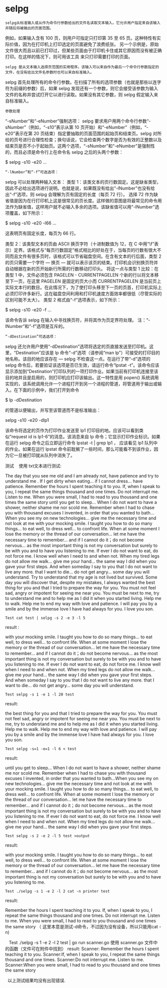 # selpg

    selpg从标准输入或从作为命令行参数给出的文件名读取文本输入。它允许用户指定来自该输入并随后将被输出的页面范围。
例如，如果输入含有 100 页，则用户可指定只打印第 35 至 65 页。这种特性有实际价值，因为在打印机上打印选定的页面避免了浪费纸张。
另一个示例是，原始文件很大而且以前已打印过，但某些页面由于打印机卡住或其它原因而没有被正确打印。在这样的情况下，则可用该工具
来只打印需要打印的页面。

    selpg 是从文本输入选择页范围的实用程序。该输入可以来自作为最后一个命令行参数指定的文件，在没有给出文件名参数时也可以来自标准输入。
selpg 首先处理所有的命令行参数。在扫描了所有的选项参数（也就是那些以连字符为前缀的参数）后，如果 selpg 发现还有一个参数，则它会接受该参数为输入文件的名称并尝试打开它以进行读取。如果没有其它参数，则 selpg 假定输入来自标准输入。

    参数处理
    
“-sNumber”和“-eNumber”强制选项：
selpg 要求用户用两个命令行参数“-sNumber”（例如，“-s10”表示从第 10 页开始）和“-eNumber”（例如，“-e20”表示在第 20 页结束）指定要抽取的页面范围的起始页和结束页。selpg 对所给的页号进行合理性检查；换句话说，它会检查两个数字是否为有效的正整数以及结束页是否不小于起始页。这两个选项，“-sNumber”和“-eNumber”是强制性的，而且必须是命令行上在命令名 selpg 之后的头两个参数：

$ selpg -s10 -e20 ...

    “-lNumber”和“-f”可选选项：

selpg 可以处理两种输入文本：
类型 1：该类文本的页行数固定。这是缺省类型，因此不必给出选项进行说明。也就是说，如果既没有给出“-lNumber”也没有给出“-f”选项，则 selpg 会理解为页有固定的长度（每页 72 行）。
选择 72 作为缺省值是因为在行打印机上这是很常见的页长度。这样做的意图是将最常见的命令用法作为缺省值，这样用户就不必输入多余的选项。该缺省值可以用“-lNumber”选项覆盖，如下所示：

$ selpg -s10 -e20 -l66 ...

这表明页有固定长度，每页为 66 行。

类型 2：该类型文本的页由 ASCII 换页字符（十进制数值为 12，在 C 中用“\f”表示）定界。该格式与“每页行数固定”格式相比的好处在于，当每页的行数有很大不同而且文件有很多页时，该格式可以节省磁盘空间。在含有文本的行后面，类型 2 的页只需要一个字符 ― 换页 ― 就可以表示该页的结束。打印机会识别换页符并自动根据在新的页开始新行所需的行数移动打印头。
将这一点与类型 1 比较：在类型 1 中，文件必须包含 PAGELEN - CURRENTPAGELEN 个新的行以将文本移至下一页，在这里 PAGELEN 是固定的页大小而 CURRENTPAGELEN 是当前页上实际文本行的数目。在此情况下，为了使打印头移至下一页的页首，打印机实际上必须打印许多新行。这在磁盘空间利用和打印机速度方面效率都很低（尽管实际的区别可能不太大）。
类型 2 格式由“-f”选项表示，如下所示：

$ selpg -s10 -e20 -f ...

该命令告诉 selpg 在输入中寻找换页符，并将其作为页定界符处理。
注：“-lNumber”和“-f”选项是互斥的。

    “-dDestination”可选选项：
selpg 还允许用户使用“-dDestination”选项将选定的页直接发送至打印机。这里，“Destination”应该是 lp 命令“-d”选项（请参阅“man lp”）可接受的打印目的地名称。该目的地应该存在 ― selpg 不检查这一点。在运行了带“-d”选项的 selpg 命令后，若要验证该选项是否已生效，请运行命令“lpstat -t”。该命令应该显示添加到“Destination”打印队列的一项打印作业。如果当前有打印机连接至该目的地并且是启用的，则打印机应打印该输出。这一特性是用 popen() 系统调用实现的，该系统调用允许一个进程打开到另一个进程的管道，将管道用于输出或输入。在下面的示例中，我们打开到命令

$ lp -dDestination

的管道以便输出，并写至该管道而不是标准输出：

selpg -s10 -e20 -dlp1

该命令将选定的页作为打印作业发送至 lp1 打印目的地。应该可以看到类似“request id is lp1-6”的消息。该消息来自 lp 命令；它显示打印作业标识。如果在运行 selpg 命令之后立即运行命令 
lpstat -t | grep lp1 ，
应该看见 lp1 队列中的作业。如果在运行 lpstat 命令前耽搁了一些时间，那么可能看不到该作业，因为它一旦被打印就从队列中消失了。
 


测试 
 
使用 txt文本进行测试:

The day that you see me old and I am already not, have patience and try to understand me .
If I get dirty when eating… if I cannot dress… have patience.
Remember the hours I spent teaching it to you.
If, when I speak to you, I repeat the same things  thousand and one times.
Do not interrupt me. Listen to me.
When you were small, I had to read to you thousand and one times the same story 
until you get to sleep… When I do not want to have a shower, neither shame me nor 
scold me. Remember when I had to chase you with thousand excuses I invented, 
in order that you wanted 
to bath…When you see my on new technologies… give me the necessary time and not look at me 
with your mocking smile.
I taught you how to do so many things… to eat well, to dress well… to confront life.
When at some moment I lose the memory or the thread of our conversation… let me have the necessary time 
to remember… and if I cannot do it；do not become nervous… as the most important thing is not 
my conversation but surely to be with you and to have you listening to me.
If ever I do not want to eat, do not force me. I know well when I need to and when not.
When my tired legs do not allow me walk… give me your hand… the same way 
I did when you gave your first steps. 
And when someday I say to you that I do not want to live any more.
that I want to die… do not get angry… some day you will understand.
Try to understand that my age is not lived but survived. 
Some day you will discover that, despite my mistakes, I always wanted 
the best thing for you and that I tried to prepare the way for you. 
You must not feel sad, angry or impotent for seeing me near you. 
You must be next to me, 
try to understand me and to help me as I did it when you started living. 
Help me to walk.
Help me to end my way with love and patience. 
I will pay you by a smile and by the immense love I have had always for you. 
I love you son.

    Test cat test | selpg -s 2 -e 3 -l 5
result : 

with your mocking smile.
I taught you how to do so many things… to eat well, to dress well… to confront life.
When at some moment I lose the memory or the thread of our conversation… let me have the necessary time 
to remember… and if I cannot do it；do not become nervous… as the most important thing is not 
my conversation but surely to be with you and to have you listening to me.
If ever I do not want to eat, do not force me. I know well when I need to and when not.
When my tired legs do not allow me walk… give me your hand… the same way 
I did when you gave your first steps. 
And when someday I say to you that I do not want to live any more.
that I want to die… do not get angry… some day you will understand.

    Test selpg -s 1 -e 1 -l 20 test
result:

the best thing for you and that I tried to prepare the way for you. 
You must not feel sad, angry or impotent for seeing me near you. 
You must be next to me, 
try to understand me and to help me as I did it when you started living. 
Help me to walk.
Help me to end my way with love and patience. 
I will pay you by a smile and by the immense love I have had always for you. 
I love you son.

    Test selpg -s=1 -e=1 -l 6 < test
result:

until you get to sleep… When I do not want to have a shower, neither shame me nor 
scold me. Remember when I had to chase you with thousand excuses I invented, 
in order that you wanted 
to bath…When you see my on new technologies… give me the necessary time and not look at me 
with your mocking smile.
I taught you how to do so many things… to eat well, to dress well… to confront life.
When at some moment I lose the memory or the thread of our conversation… let me have the necessary time 
to remember… and if I cannot do it；do not become nervous… as the most important thing is not 
my conversation but surely to be with you and to have you listening to me.
If ever I do not want to eat, do not force me. I know well when I need to and when not.
When my tired legs do not allow me walk… give me your hand… the same way 
I did when you gave your first steps. 

    Test selpg -s 2 -e 2 -l 5 test >output
result:

with your mocking smile.
I taught you how to do so many things… to eat well, to dress well… to confront life.
When at some moment I lose the memory or the thread of our conversation… let me have the necessary time 
to remember… and if I cannot do it；do not become nervous… as the most important thing is not 
my conversation but surely to be with you and to have you listening to me.

    Test ./selpg -s 1 -e 2 -l 2 cat -n printer test
result:

Remember the hours I spent teaching it to you.
If, when I speak to you, I repeat the same things  thousand and one times.
Do not interrupt me. Listen to me.
When you were small, I had to read to you thousand and one times the same story 
（ 这里本意是测试-d命令，不过因为没有设备，所以只能用cat -n)

    Test ./selpg -s 1 -e 2 -l 2 test | go run scanner.go
使用 scanner.go 文件中的函数（文件可在附件中找到）
result:
Scanner: Remember the hours I spent teaching it to you.
Scanner:If, when I speak to you, I repeat the same things  thousand and one times.
Scanner:Do not interrupt me. Listen to me.
Scanner:When you were small, I had to read to you thousand and one times the same story 

 
以上测试结果均没有出现错误.
